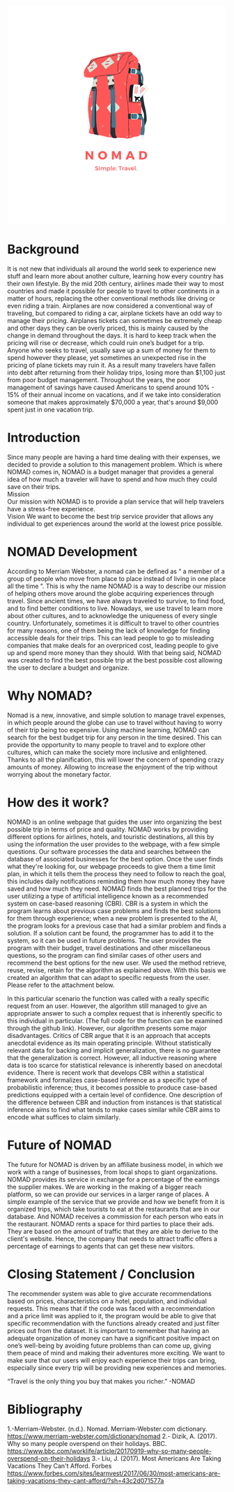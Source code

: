![](NOMAD.png)

# Background
It is not new that individuals all around the world seek to experience new stuff and learn more about another culture, learning how every country has their own lifestyle. By the mid 20th century, airlines made their way to most countries and made it possible for people to travel to other continents in a matter of hours, replacing the other conventional methods like driving or even riding a train. Airplanes are now considered a conventional way of traveling, but compared to riding a car, airplane tickets have an odd way to manage their pricing. Airplanes tickets can sometimes be extremely cheap and other days they can be overly priced, this is mainly caused by the change in demand throughout the days.
It is hard to keep track when the pricing will rise or decrease, which could ruin one’s budget for a trip. Anyone who seeks to travel, usually save up a sum of money for them to spend however they please, yet sometimes an unexpected rise in the pricing of plane tickets may ruin it. As a result many travelers have fallen into debt after returning from their holiday trips, losing more than $1,100 just from poor budget management. Throughout the years, the poor management of savings have caused Americans to spend around 10% - 15% of their annual income on vacations, and if we take into consideration someone that makes approximately $70,000 a year, that's around $9,000 spent just in one vacation trip.

# Introduction
Since many people are having a hard time dealing with their expenses, we decided to provide a solution to this management problem. Which is where NOMAD comes in, NOMAD is a budget manager that provides a general idea of how much a traveler will have to spend and how much they could save on their trips.  
Mission  
Our mission with NOMAD is to provide a plan service that will help travelers have a stress-free experience.  
Vision
We want to become the best trip service provider that allows any individual to get experiences around the world at the lowest price possible.

# NOMAD Development
According to Merriam Webster, a nomad can be defined as “ a member of a group of people who move from place to place instead of living in one place all the time ”. This is why the name NOMAD is a way to describe our mission of helping others move around the globe acquiring experiences through travel.
Since ancient times, we have always traveled to survive, to find food, and to find better conditions to live. Nowadays, we use travel to learn more about other cultures, and to acknowledge the uniqueness of every single country. 
Unfortunately, sometimes it is difficult to travel to other countries for many reasons, one of them being the lack of knowledge for finding accessible deals for their trips. This can lead people to go to misleading companies that make deals for an overpriced cost, leading people to give up and spend more money than they should.
    With that being said, NOMAD was created to find the best possible trip at the best possible cost allowing the user to declare a budget and organize.

# Why NOMAD?
Nomad is a new, innovative, and simple solution to manage travel expenses, in which people around the globe can use to travel without having to worry of their trip being too expensive.
    Using machine learning, NOMAD can search for the best budget trip for any person in the time desired. 
    This can provide the opportunity to many people to travel and to explore other cultures, which can make the society more inclusive and enlightened.
Thanks to all the planification, this will lower the concern of spending crazy amounts of money. Allowing to increase the enjoyment of the trip without worrying about the monetary factor. 

# How des it work?
NOMAD is an online webpage that guides the user into organizing the best possible trip in terms of price and quality.
NOMAD works by providing different options for airlines, hotels, and touristic destinations, all this by using the information the user provides to the webpage, with a few simple questions. Our software processes the data and searches between the database of associated businesses for the best option. 
Once the user finds what they're looking for, our webpage proceeds to give them a time limit plan, in which it tells them the process they need to follow to reach the goal, this includes daily notifications reminding them how much money they have saved and how much they need.
NOMAD finds the best planned trips for the user utilizing a type of artificial intelligence known as a recommended system on case-based reasoning (CBR). CBR is a system in which the program learns about previous case problems and finds the best solutions for them through experience; when a new problem is presented to the AI, the program looks for a previous case that had a similar problem and finds a solution. If a solution cant be found, the programmer has to add it to the system, so it can be used in future problems. The user provides the program with their budget, travel destinations and other miscellaneous questions, so the program can find similar cases of other users and recommend the best options for the new user.
    We used the method retrieve, reuse, revise, retain for the algorithm as explained above. With this basis we created an algorithm that can adapt to specific requests from the user. Please refer to the attachment below.

In this particular scenario the function was called with a really specific request from an user. However, the algorithm still managed to give an appropriate answer to such a complex request that is inherently specific to this individual in particular. (The full code for the function can be examined through the github link).
    However, our algorithm presents some major disadvantages. Critics of CBR argue that it is an approach that accepts anecdotal evidence as its main operating principle. Without statistically relevant data for backing and implicit generalization, there is no guarantee that the generalization is correct. However, all inductive reasoning where data is too scarce for statistical relevance is inherently based on anecdotal evidence. There is recent work that develops CBR within a statistical framework and formalizes case-based inference as a specific type of probabilistic inference; thus, it becomes possible to produce case-based predictions equipped with a certain level of confidence. One description of the difference between CBR and induction from instances is that statistical inference aims to find what tends to make cases similar while CBR aims to encode what suffices to claim similarly. 

# Future of NOMAD
The future for NOMAD is driven by an affiliate business model, in which we   work with a range of businesses, from local shops to giant organizations. 
NOMAD provides its service in exchange for a percentage of the earnings the supplier makes. We are working in the making of a bigger reach platform, so we can provide our services in a larger range of places.
A simple example of the service that we provide and how we benefit from it is organized trips, which take tourists to eat at the restaurants that are in our database. And NOMAD receives a commission for each person who eats in the restaurant.
NOMAD rents a space for third parties to place their ads. They are based on the amount of traffic that they are able to derive to the client's website. Hence, the company that needs to attract traffic offers a percentage of earnings to agents that can get these new visitors.

# Closing Statement / Conclusion
The recommender system was able to give accurate recommendations based on prices, characteristics on a hotel, population, and individual requests. This means that if the code was faced with a recommendation and a price limit was applied to it, the program would be able to give that specific recommendation with the functions already created and just filter prices out from the dataset.
It is important to remember that having an adequate organization of money can have a significant positive impact on one’s well-being by avoiding future problems than can come up, giving them peace of mind and making their adventures more exciting. We want to make sure that our users will enjoy each experience their trips can bring, especially since every trip will be providing new experiences and memories. 


“Travel is the only thing you buy that makes you richer.”
-NOMAD

# Bibliography
1.-Merriam-Webster. (n.d.). Nomad. Merriam-Webster.com dictionary. https://www.merriam-webster.com/dictionary/nomad
2.- Dizik, A. (2017). Why so many people overspend on their holidays. BBC. https://www.bbc.com/worklife/article/20170919-why-so-many-people-overspend-on-their-holidays
3.- Liu, J. (2017). Most Americans Are Taking Vacations They Can't Afford. Forbes https://www.forbes.com/sites/learnvest/2017/06/30/most-americans-are-taking-vacations-they-cant-afford/?sh=43c2d071577a



